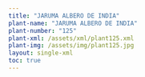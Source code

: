 ```yaml
---
title: "JARUMA ALBERO DE INDIA"
plant-name: "JARUMA ALBERO DE INDIA"
plant-number: "125"
plant-xml: /assets/xml/plant125.xml
plant-img: /assets/img/plant125.jpg
layout: single-xml
toc: true
---
```

